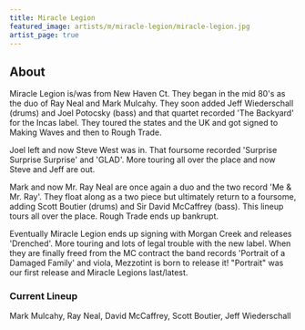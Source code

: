 ```yaml
---
title: Miracle Legion
featured_image: artists/m/miracle-legion/miracle-legion.jpg
artist_page: true
---
```

## About

Miracle Legion is/was from New Haven Ct. They began in the mid 80's as the duo of Ray Neal and Mark Mulcahy. They soon added Jeff Wiederschall (drums) and Joel Potocsky (bass) and that quartet recorded 'The Backyard' for the Incas label. They toured the states and the UK and got signed to Making Waves and then to Rough Trade.

Joel left and now Steve West was in. That foursome recorded 'Surprise Surprise Surprise' and 'GLAD'. More touring all over the place and now Steve and Jeff are out.

Mark and now Mr. Ray Neal are once again a duo and the two record 'Me & Mr. Ray'. They float along as a two piece but ultimately return to a foursome, adding Scott Boutier (drums) and Sir David McCaffrey (bass). This lineup tours all over the place. Rough Trade ends up bankrupt.

Eventually Miracle Legion ends up signing with Morgan Creek and releases 'Drenched'. More touring and lots of legal trouble with the new label. When they are finally freed from the MC contract the band records 'Portrait of a Damaged Family' and viola, Mezzotint is born to release it! "Portrait" was our first release and Miracle Legions last/latest. 

### Current Lineup

Mark Mulcahy, Ray Neal, David McCaffrey, Scott Boutier, Jeff Wiederschall

